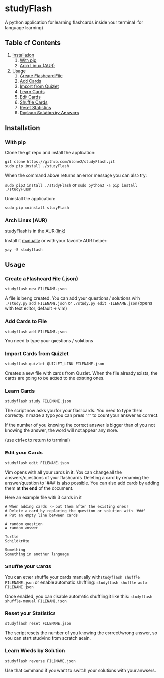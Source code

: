
# studyFlash
A python application for learning flashcards inside your terminal (for language learning)

## Table of Contents
1. [Installation](#installation)
   1. [With pip](#pip)
   1. [Arch Linux (AUR)](#aur)
1. [Usage](#usage)
   1. [Create Flashcard File](#create)
   2. [Add Cards](#add)
   3. [Import from Quizlet](#import)
   5. [Learn Cards](#learn)
   4. [Edit Cards](#edit)
   4. [Shuffle Cards](#shuffle)
   6. [Reset Statistics](#reset)
   7. [Replace Solution by Answers](#solution)

## Installation <a name="installation"></a>

### With pip <a name="pip"></a>
Clone the git repo and install the application: 
```
git clone https://github.com/Alone2/studyFlash.git
sudo pip install ./studyFlash
```
When the command above returns an error message you can also try: 

```sudo pip3 install ./studyFlash``` or ```sudo python3 -m pip install ./studyFlash``` 

Uninstall the application:
```
sudo pip uninstall studyFlash
```
### Arch Linux (AUR) <a name="aur"></a>
studyFlash is in the AUR ([link](https://aur.archlinux.org/packages/studyflash/))

Install it [manually](https://wiki.archlinux.org/index.php/Arch_User_Repository#Installing_packages) or with your favorite AUR helper:
```
yay -S studyflash
```


## Usage <a name="usage"></a>

### Create a Flashcard File (.json)  <a name="create"></a>
```
studyflash new FILENAME.json
```

A file is being created. You can add your questions / solutions with ```./study.py add FILENAME.json``` or ```./study.py edit FILENAME.json``` (opens with text editor, default -> vim)


### Add Cards to File  <a name="add"></a>
```
studyflash add FILENAME.json
```

You need to type your questions / solutions


### Import Cards from Quizlet <a name="import"></a>
```
studyflash-quizlet QUIZLET_LINK FILENAME.json
```

Creates a new file with cards from Quizlet. 
When the file already exists, the cards are going to be added to the existing ones.


### Learn Cards <a name="learn"></a>
```
studyflash study FILENAME.json
```

The script now asks you for your flashcards. 
You need to type them correctly.
If made a typo you can press "r" to count your answer as correct.

If the number of you knowing the correct answer is bigger than of you not knowing the answer, the word will not appear any more. 

(use ctrl+c to return to terminal)


### Edit your Cards <a name="edit"></a>
```
studyflash edit FILENAME.json
```

Vim opens with all your cards in it. 
You can change all the answers/questions of your flashcards. 
Deleting a card by renaming the answer/question to '###' is also possible.
You can also add cards by adding them at **the end** of the document.

Here an example file with 3 cards in it:
```
# When adding cards -> put them after the existing ones!
# Delete a card by replacing the question or solution with '###'
# Put an empty line between cards

A random question 
A random answer

Turtle 
Schildkröte
 
Something 
Something in another language
```
### Shuffle your Cards  <a name="shuffle"></a>
You can ether shuffle your cards manually  with```studyflash shuffle FILENAME.json``` 
or enable automatic shuffling: ```studyflash shuffle-auto FILENAME.json``` 

Once enabled, you can disable automatic shuffling it like this: ```studyflash shuffle-manual FILENAME.json``` 

### Reset your Statistics  <a name="reset"></a>
```
studyflash reset FILENAME.json
```

The script resets the number of you knowing the correct/wrong answer, so you can start studying from scratch again.


### Learn Words by Solution <a name="solution"></a>
```
studyflash reverse FILENAME.json
```

Use that command if you want to switch your solutions with your anwsers.

